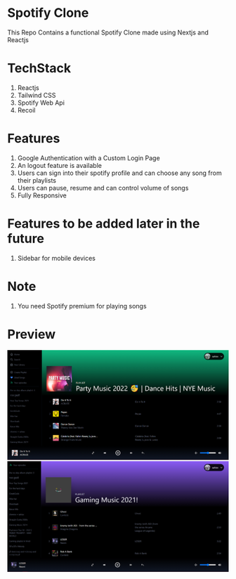 # Spotify Clone

This Repo Contains a functional Spotify Clone made using Nextjs and Reactjs

# TechStack

1. Reactjs
2. Tailwind CSS
3. Spotify Web Api
4. Recoil

# Features

1. Google Authentication with a Custom Login Page
2. An logout feature is available
3. Users can sign into their spotify profile and can choose any song from their playlists
4. Users can pause, resume and can control volume of songs
5. Fully Responsive

# Features to be added later in the future

1. Sidebar for mobile devices

# Note

1. You need Spotify premium for playing songs

# Preview

<img src="./screenshots/1.png" />
<img src="./screenshots/2.png" />
